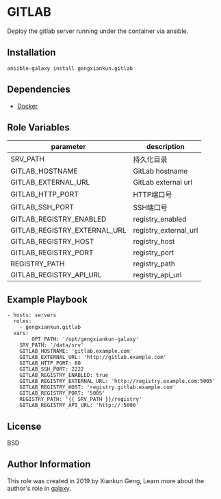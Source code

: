 GITLAB
=========
Deploy the gitlab server running under the container via ansible.

Installation
------------

`ansible-galaxy install gengxiankun.gitlab`

Dependencies
------------

- [Docker](https://github.com/gengxiankun-galaxy/docker)

Role Variables
--------------

parameter | description
------------ | -------------
SRV_PATH | 持久化目录
GITLAB_HOSTNAME | GitLab hostname
GITLAB_EXTERNAL_URL | GitLab external url
GITLAB_HTTP_PORT | HTTP端口号
GITLAB_SSH_PORT | SSH端口号
GITLAB_REGISTRY_ENABLED | registry_enabled
GITLAB_REGISTRY_EXTERNAL_URL | registry_external_url
GITLAB_REGISTRY_HOST | registry_host
GITLAB_REGISTRY_PORT | registry_port
REGISTRY_PATH | registry_path
GITLAB_REGISTRY_API_URL | registry_api_url

Example Playbook
----------------

    - hosts: servers
      roles:
        - gengxiankun.gitlab
      vars:
      	    OPT_PATH: '/opt/gengxiankun-galaxy'
	    SRV_PATH: '/data/srv'
	    GITLAB_HOSTNAME: 'gitlab.example.com'
	    GITLAB_EXTERNAL_URL: 'http://gitlab.example.com'
	    GITLAB_HTTP_PORT: 80
	    GITLAB_SSH_PORT: 2222
	    GITLAB_REGISTRY_ENABLED: true
	    GITLAB_REGISTRY_EXTERNAL_URL: 'http://registry.example.com:5005'
	    GITLAB_REGISTRY_HOST: 'registry.gitlab.example.com'
	    GITLAB_REGISTRY_PORT: '5005'
	    REGISTRY_PATH: '{{ SRV_PATH }}/registry'
	    GITLAB_REGISTRY_API_URL: 'http://:5000'


License
-------

BSD

Author Information
------------------

This role was created in 2019 by Xiankun Geng, Learn more about the author's role in [galaxy](https://galaxy.ansible.com/gengxiankun).

